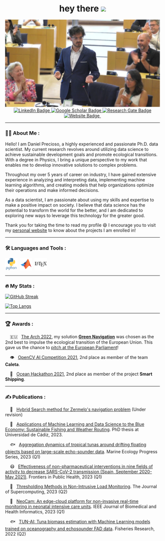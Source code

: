 <div id="header" align="center">
  <h1>
    hey there
    <img src="https://media.giphy.com/media/hvRJCLFzcasrR4ia7z/giphy.gif" width="30px"/>
  </h1>
  <!-- Picture -->
  <a href="https://youtu.be/T2VRDSczxVM"><img src="https://github.com/daniprec/daniprec.github.io/blob/main/images/230607_pitch.png" width="600"/></a>
  <!-- Badges -->
  <div id="badges">
    <!-- Linkedin -->
    <a href="https://www.linkedin.com/in/daniel-precioso-garcelan">
      <img src="https://img.shields.io/badge/LinkedIn-blue?style=for-the-badge&logo=linkedin&logoColor=white" alt="LinkedIn Badge"/>
    </a>
    <!-- Google Scholar -->
    <a href="https://scholar.google.com/citations?user=vr6z5FwAAAAJ&hl=en">
      <img src="https://img.shields.io/badge/Google-Scholar-lightgrey" alt="Google Scholar Badge"/>
    </a>
    <!-- Research Gate -->
    <a href="https://www.researchgate.net/profile/Daniel-Precioso-Garcelan">
      <img src="https://img.shields.io/badge/Research-Gate-9cf" alt="Research Gate Badge"/>
    </a>
    <!-- Personal website -->
    <a href="https://daniprec.github.io/">
      <img src="https://img.shields.io/badge/My-Website-red" alt="Website Badge"/>
    </a>
    <!-- Profile views -->
    <img src="https://komarev.com/ghpvc/?username=daniprec&style=flat-square&color=blue" alt=""/>
  </div>
</div>

---

### :man_technologist: About Me :

Hello! I am Daniel Precioso, a highly experienced and passionate Ph.D. data scientist. My current research revolves around utilizing data science to achieve sustainable development goals and promote ecological transitions. With a degree in Physics, I bring a unique perspective to my work that enables me to develop innovative solutions to complex problems.

Throughout my over 5 years of career on industry, I have gained extensive experience in analyzing and interpreting data, implementing machine learning algorithms, and creating models that help organizations optimize their operations and make informed decisions.

As a data scientist, I am passionate about using my skills and expertise to make a positive impact on society. I believe that data science has the potential to transform the world for the better, and I am dedicated to exploring new ways to leverage this technology for the greater good.

Thank you for taking the time to read my profile 😄
I encourage you to visit my [personal website](https://danielprecioso.com/) to know about the projects I am enrolled in!

---

### :hammer_and_wrench: Languages and Tools :

<div>
  <img src="https://github.com/devicons/devicon/blob/master/icons/python/python-original-wordmark.svg" title="Python" alt="Python" width="40" height="40"/>&nbsp;
  <img src="https://github.com/devicons/devicon/blob/master/icons/matlab/matlab-original.svg" title="Matlab" alt="Matlab" width="40" height="40"/>&nbsp;
  <img src="https://github.com/devicons/devicon/blob/master/icons/latex/latex-original.svg" title="Latex" alt="Latex" width="40" height="40"/>&nbsp;
</div>

---

### :fire: My Stats :

[![GitHub Streak](http://github-readme-streak-stats.herokuapp.com?user=daniprec&theme=dark&background=000000)](https://git.io/streak-stats)

[![Top Langs](https://github-readme-stats.vercel.app/api/top-langs/?username=daniprec&layout=compact&theme=vision-friendly-dark)](https://github.com/anuraghazra/github-readme-stats)

---

### :trophy: Awards :

&nbsp;&nbsp;&nbsp; :eu: &nbsp; [The Arch 2022](https://youtu.be/T2VRDSczxVM), my solution [**Green Navigation**](https://greenavigation.com/) was chosen as the 2nd best to impulse the ecological transition of the European Union. This gave us the chance to [pitch at the European Parliament](https://youtu.be/T2VRDSczxVM)!

&nbsp;&nbsp;&nbsp; :eye: &nbsp; [OpenCV AI Competition 2021](https://opencv.org/opencv-ai-competition-2021/), 2nd place as member of the team **Caleta**.

&nbsp;&nbsp;&nbsp; :ocean: &nbsp; [Ocean Hackathon 2021](https://www.youtube.com/watch?v=nzPbj88IV0c&t=5300s), 2nd place as member of the project **Smart Shipping**.

---

### :writing_hand: Publications :

&nbsp;&nbsp;&nbsp; :ship: &nbsp; [Hybrid Search method for Zermelo's navigation problem](https://doi.org/10.48550/arXiv.2308.02434) (Under revision)

&nbsp;&nbsp;&nbsp; :book: &nbsp;  [Applications of Machine Learning and Data Science to the Blue Economy: Sustainable Fishing and Weather Routing](https://rodin.uca.es/handle/10498/29451). PhD thesis at Universidad de Cádiz, 2023.

&nbsp;&nbsp;&nbsp; :fish: &nbsp; [Aggregation dynamics of tropical tunas around drifting floating objects based on large-scale echo-sounder data](https://doi.org/10.3354/meps14338). Marine Ecology Progress Series, 2023 (Q1)

&nbsp;&nbsp;&nbsp; :mask: &nbsp; [Effectiveness of non-pharmaceutical interventions in nine fields of activity to decrease SARS-CoV-2 transmission (Spain, September 2020-May 2021)](https://doi.org/10.3389/fpubh.2023.1061331). Frontiers in Public Health, 2023 (Q1)

&nbsp;&nbsp;&nbsp; :electric_plug: &nbsp; [Thresholding Methods in Non-Intrusive Load Monitoring](https://doi.org/10.1007/s11227-023-05149-8). The Journal of Supercomputing, 2023 (Q2)

&nbsp;&nbsp;&nbsp; :baby_bottle: &nbsp; [NeoCam: An edge-cloud platform for non-invasive real-time monitoring in neonatal intensive care units](https://doi.org/10.1109/JBHI.2023.3240245). IEEE Journal of Biomedical and Health Informatics, 2023 (Q1)

&nbsp;&nbsp;&nbsp; :fish: &nbsp; [TUN-AI: Tuna biomass estimation with Machine Learning models trained on oceanography and echosounder FAD data](https://doi.org/10.1016/j.fishres.2022.106263). Fisheries Research, 2022 (Q2)
